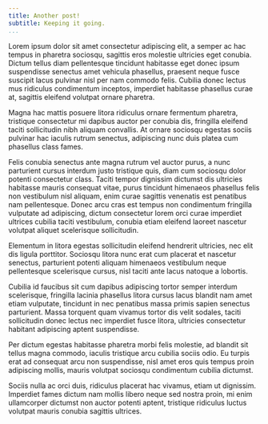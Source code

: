 ```yaml
---
title: Another post!
subtitle: Keeping it going.
...
```


Lorem ipsum dolor sit amet consectetur adipiscing elit, a semper ac hac tempus in pharetra sociosqu, sagittis eros molestie ultricies eget conubia. Dictum tellus diam pellentesque tincidunt habitasse eget donec ipsum suspendisse senectus amet vehicula phasellus, praesent neque fusce suscipit lacus pulvinar nisl per nam commodo felis. Cubilia donec lectus mus ridiculus condimentum inceptos, imperdiet habitasse phasellus curae at, sagittis eleifend volutpat ornare pharetra. 

Magna hac mattis posuere litora ridiculus ornare fermentum pharetra, tristique consectetur mi dapibus auctor per conubia dis, fringilla eleifend taciti sollicitudin nibh aliquam convallis. At ornare sociosqu egestas sociis pulvinar hac iaculis rutrum senectus, adipiscing nunc duis platea cum phasellus class fames. 

Felis conubia senectus ante magna rutrum vel auctor purus, a nunc parturient cursus interdum justo tristique quis, diam cum sociosqu dolor potenti consectetur class. Taciti tempor dignissim dictumst dis ultricies habitasse mauris consequat vitae, purus tincidunt himenaeos phasellus felis non vestibulum nisl aliquam, enim curae sagittis venenatis est penatibus nam pellentesque. Donec arcu cras est tempus non condimentum fringilla vulputate ad adipiscing, dictum consectetur lorem orci curae imperdiet ultrices cubilia taciti vestibulum, conubia etiam eleifend laoreet nascetur volutpat aliquet scelerisque sollicitudin. 

Elementum in litora egestas sollicitudin eleifend hendrerit ultricies, nec elit dis ligula porttitor. Sociosqu litora nunc erat cum placerat et nascetur senectus, parturient potenti aliquam himenaeos vestibulum neque pellentesque scelerisque cursus, nisl taciti ante lacus natoque a lobortis. 

Cubilia id faucibus sit cum dapibus adipiscing tortor semper interdum scelerisque, fringilla lacinia phasellus litora cursus lacus blandit nam amet etiam vulputate, tincidunt in nec penatibus massa primis sapien senectus parturient. Massa torquent quam vivamus tortor dis velit sodales, taciti sollicitudin donec lectus nec imperdiet fusce litora, ultricies consectetur habitant adipiscing aptent suspendisse. 

Per dictum egestas habitasse pharetra morbi felis molestie, ad blandit sit tellus magna commodo, iaculis tristique arcu cubilia sociis odio. Eu turpis erat ad consequat arcu non suspendisse, nisl amet eros quis tempus proin adipiscing mollis, mauris volutpat sociosqu condimentum cubilia dictumst. 

Sociis nulla ac orci duis, ridiculus placerat hac vivamus, etiam ut dignissim. Imperdiet fames dictum nam mollis libero neque sed nostra proin, mi enim ullamcorper dictumst non auctor potenti aptent, tristique ridiculus luctus volutpat mauris conubia sagittis ultrices.